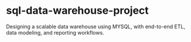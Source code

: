 # sql-data-warehouse-project
Designing a scalable data warehouse using MYSQL, with end-to-end ETL, data modeling, and reporting workflows.
